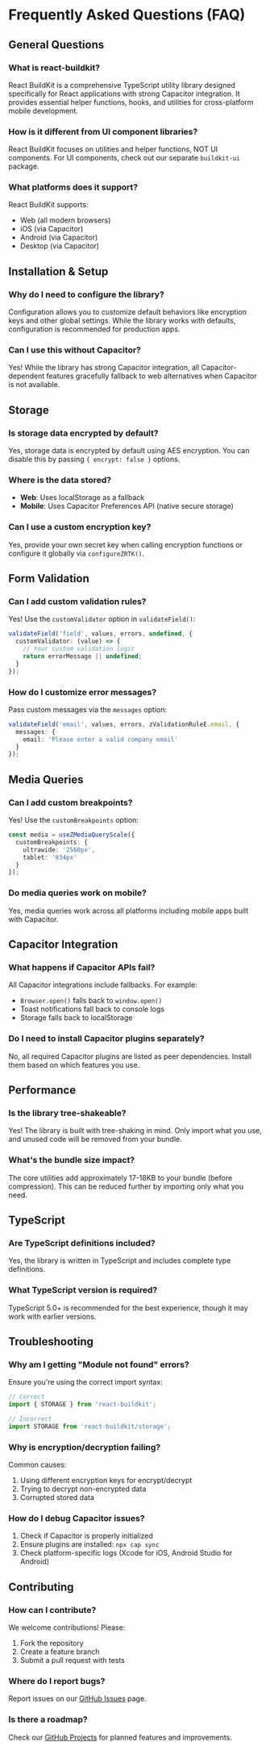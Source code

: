 # Frequently Asked Questions (FAQ)

## General Questions

### What is react-buildkit?

React BuildKit is a comprehensive TypeScript utility library designed specifically for React applications with strong Capacitor integration. It provides essential helper functions, hooks, and utilities for cross-platform mobile development.

### How is it different from UI component libraries?

React BuildKit focuses on utilities and helper functions, NOT UI components. For UI components, check out our separate `buildkit-ui` package.

### What platforms does it support?

React BuildKit supports:
- Web (all modern browsers)
- iOS (via Capacitor)
- Android (via Capacitor)
- Desktop (via Capacitor)

## Installation & Setup

### Why do I need to configure the library?

Configuration allows you to customize default behaviors like encryption keys and other global settings. While the library works with defaults, configuration is recommended for production apps.

### Can I use this without Capacitor?

Yes! While the library has strong Capacitor integration, all Capacitor-dependent features gracefully fallback to web alternatives when Capacitor is not available.

## Storage

### Is storage data encrypted by default?

Yes, storage data is encrypted by default using AES encryption. You can disable this by passing `{ encrypt: false }` options.

### Where is the data stored?

- **Web**: Uses localStorage as a fallback
- **Mobile**: Uses Capacitor Preferences API (native secure storage)

### Can I use a custom encryption key?

Yes, provide your own secret key when calling encryption functions or configure it globally via `configureZRTK()`.

## Form Validation

### Can I add custom validation rules?

Yes! Use the `customValidator` option in `validateField()`:

```typescript
validateField('field', values, errors, undefined, {
  customValidator: (value) => {
    // Your custom validation logic
    return errorMessage || undefined;
  }
});
```

### How do I customize error messages?

Pass custom messages via the `messages` option:

```typescript
validateField('email', values, errors, zValidationRuleE.email, {
  messages: {
    email: 'Please enter a valid company email'
  }
});
```

## Media Queries

### Can I add custom breakpoints?

Yes! Use the `customBreakpoints` option:

```typescript
const media = useZMediaQueryScale({
  customBreakpoints: {
    ultrawide: '2560px',
    tablet: '834px'
  }
});
```

### Do media queries work on mobile?

Yes, media queries work across all platforms including mobile apps built with Capacitor.

## Capacitor Integration

### What happens if Capacitor APIs fail?

All Capacitor integrations include fallbacks. For example:
- `Browser.open()` falls back to `window.open()`
- Toast notifications fall back to console logs
- Storage falls back to localStorage

### Do I need to install Capacitor plugins separately?

No, all required Capacitor plugins are listed as peer dependencies. Install them based on which features you use.

## Performance

### Is the library tree-shakeable?

Yes! The library is built with tree-shaking in mind. Only import what you use, and unused code will be removed from your bundle.

### What's the bundle size impact?

The core utilities add approximately 17-18KB to your bundle (before compression). This can be reduced further by importing only what you need.

## TypeScript

### Are TypeScript definitions included?

Yes, the library is written in TypeScript and includes complete type definitions.

### What TypeScript version is required?

TypeScript 5.0+ is recommended for the best experience, though it may work with earlier versions.

## Troubleshooting

### Why am I getting "Module not found" errors?

Ensure you're using the correct import syntax:

```typescript
// Correct
import { STORAGE } from 'react-buildkit';

// Incorrect
import STORAGE from 'react-buildkit/storage';
```

### Why is encryption/decryption failing?

Common causes:
1. Using different encryption keys for encrypt/decrypt
2. Trying to decrypt non-encrypted data
3. Corrupted stored data

### How do I debug Capacitor issues?

1. Check if Capacitor is properly initialized
2. Ensure plugins are installed: `npx cap sync`
3. Check platform-specific logs (Xcode for iOS, Android Studio for Android)

## Contributing

### How can I contribute?

We welcome contributions! Please:
1. Fork the repository
2. Create a feature branch
3. Submit a pull request with tests

### Where do I report bugs?

Report issues on our [GitHub Issues](https://github.com/your-repo/react-buildkit/issues) page.

### Is there a roadmap?

Check our [GitHub Projects](https://github.com/your-repo/react-buildkit/projects) for planned features and improvements.